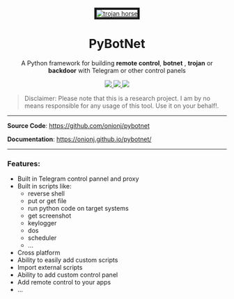 
 <p align="center">
    <a href='https://github.com/onionj/pybotnet' target='_blank'><img src='https://files.virgool.io/upload/users/271869/posts/wxs2bk9hkqfx/ezoxwssoikqm.jpeg' border='5' alt='trojan horse'/></a>
    <h1 align="center">PyBotNet</h1>
    <p align="center"> 
    A Python framework for building <b>remote control</b>, <b>botnet</b> , <b>trojan</b>  or <b>backdoor</b> with Telegram or other control panels
    </p>
  <p align="center">
    <a href="https://github.com/onionj/pybotnet">
      <img src="https://img.shields.io/pypi/v/pybotnet?label=pybotnet" />
    </a>
    <a href="https://github.com/onionj/pybotnet/blob/master/LICENSE">
      <img src="https://img.shields.io/github/license/onionj/pybotnet" />
    </a>
    <a href="https://www.python.org/">
    	<img src="https://img.shields.io/pypi/pyversions/pybotnet" />
    </a>
  </p>
</p>
 

> Disclaimer: Please note that this is a research project. I am by no means responsible for any usage of this tool. Use it on your behalf!. 

---

**Source Code**: <a href="https://github.com/onionj/pybotnet" target="_blank">https://github.com/onionj/pybotnet</a>

**Documentation**: <a href="https://onionj.github.io/pybotnet/" target="_blank">https://onionj.github.io/pybotnet/</a>

---

### Features:
* Built in Telegram control pannel and proxy
* Built in scripts like:
    * reverse shell
    * put or get file
    * run python code on target systems
    * get screenshot
    * keylogger
    * dos
    * scheduler
    * ...
* Cross platform
* Ability to easily add custom scripts
* Import external scripts
* Ability to add custom control panel
* Add remote control to your apps
* ...

